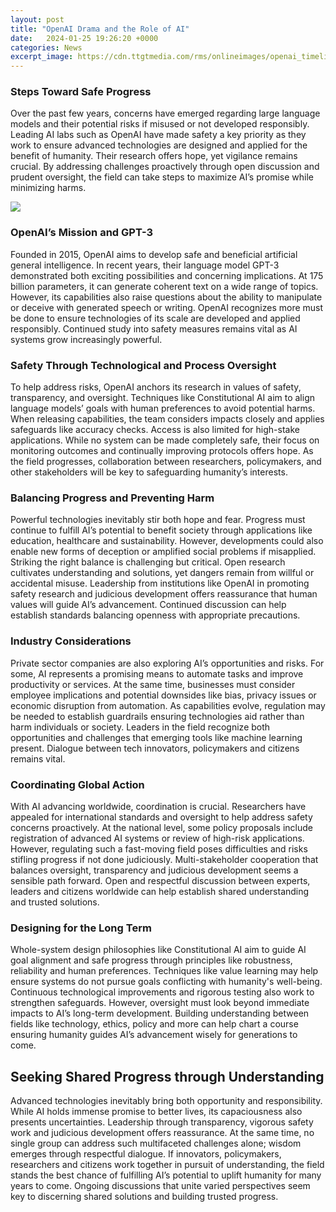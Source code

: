 ```yaml
---
layout: post
title: "OpenAI Drama and the Role of AI"
date:   2024-01-25 19:26:20 +0000
categories: News
excerpt_image: https://cdn.ttgtmedia.com/rms/onlineimages/openai_timeline-f_mobile.png
---
```

### Steps Toward Safe Progress
Over the past few years, concerns have emerged regarding large language models and their potential risks if misused or not developed responsibly. Leading AI labs such as OpenAI have made safety a key priority as they work to ensure advanced technologies are designed and applied for the benefit of humanity. Their research offers hope, yet vigilance remains crucial. By addressing challenges proactively through open discussion and prudent oversight, the field can take steps to maximize AI’s promise while minimizing harms.

![](https://cdn.ttgtmedia.com/rms/onlineimages/openai_timeline-f_mobile.png)
### OpenAI’s Mission and GPT-3
Founded in 2015, OpenAI aims to develop safe and beneficial artificial general intelligence. In recent years, their language model GPT-3 demonstrated both exciting possibilities and concerning implications. At 175 billion parameters, it can generate coherent text on a wide range of topics. However, its capabilities also raise questions about the ability to manipulate or deceive with generated speech or writing. OpenAI recognizes more must be done to ensure technologies of its scale are developed and applied responsibly. Continued study into safety measures remains vital as AI systems grow increasingly powerful. 
### Safety Through Technological and Process Oversight 
To help address risks, OpenAI anchors its research in values of safety, transparency, and oversight. Techniques like Constitutional AI aim to align language models’ goals with human preferences to avoid potential harms. When releasing capabilities, the team considers impacts closely and applies safeguards like accuracy checks. Access is also limited for high-stake applications. While no system can be made completely safe, their focus on monitoring outcomes and continually improving protocols offers hope. As the field progresses, collaboration between researchers, policymakers, and other stakeholders will be key to safeguarding humanity’s interests.
### Balancing Progress and Preventing Harm  
Powerful technologies inevitably stir both hope and fear. Progress must continue to fulfill AI’s potential to benefit society through applications like education, healthcare and sustainability. However, developments could also enable new forms of deception or amplified social problems if misapplied. Striking the right balance is challenging but critical. Open research cultivates understanding and solutions, yet dangers remain from willful or accidental misuse. Leadership from institutions like OpenAI in promoting safety research and judicious development offers reassurance that human values will guide AI’s advancement. Continued discussion can help establish standards balancing openness with appropriate precautions.
### Industry Considerations
Private sector companies are also exploring AI’s opportunities and risks. For some, AI represents a promising means to automate tasks and improve productivity or services. At the same time, businesses must consider employee implications and potential downsides like bias, privacy issues or economic disruption from automation. As capabilities evolve, regulation may be needed to establish guardrails ensuring technologies aid rather than harm individuals or society. Leaders in the field recognize both opportunities and challenges that emerging tools like machine learning present. Dialogue between tech innovators, policymakers and citizens remains vital.
### Coordinating Global Action
With AI advancing worldwide, coordination is crucial. Researchers have appealed for international standards and oversight to help address safety concerns proactively. At the national level, some policy proposals include registration of advanced AI systems or review of high-risk applications. However, regulating such a fast-moving field poses difficulties and risks stifling progress if not done judiciously. Multi-stakeholder cooperation that balances oversight, transparency and judicious development seems a sensible path forward. Open and respectful discussion between experts, leaders and citizens worldwide can help establish shared understanding and trusted solutions.     
### Designing for the Long Term
Whole-system design philosophies like Constitutional AI aim to guide AI goal alignment and safe progress through principles like robustness, reliability and human preferences. Techniques like value learning may help ensure systems do not pursue goals conflicting with humanity's well-being. Continuous technological improvements and rigorous testing also work to strengthen safeguards. However, oversight must look beyond immediate impacts to AI’s long-term development. Building understanding between fields like technology, ethics, policy and more can help chart a course ensuring humanity guides AI’s advancement wisely for generations to come.   
## Seeking Shared Progress through Understanding
Advanced technologies inevitably bring both opportunity and responsibility. While AI holds immense promise to better lives, its capaciousness also presents uncertainties. Leadership through transparency, vigorous safety work and judicious development offers reassurance. At the same time, no single group can address such multifaceted challenges alone; wisdom emerges through respectful dialogue. If innovators, policymakers, researchers and citizens work together in pursuit of understanding, the field stands the best chance of fulfilling AI’s potential to uplift humanity for many years to come. Ongoing discussions that unite varied perspectives seem key to discerning shared solutions and building trusted progress.